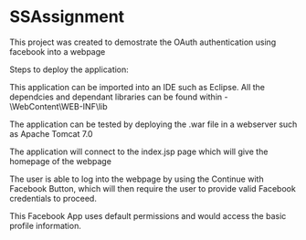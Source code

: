 # SSAssignment
This project was created to demostrate the OAuth authentication using facebook into a webpage

Steps to deploy the application:

This application can be imported into an IDE such as Eclipse.
All the dependcies and dependant libraries can be found within - \WebContent\WEB-INF\lib

The application can be tested by deploying the .war file in a webserver such as Apache Tomcat 7.0

The application will connect to the index.jsp page which will give the homepage of the webpage

The user is able to log into the webpage by using the Continue with Facebook Button, which will then require the user to provide valid Facebook credentials to proceed.

This Facebook App uses default permissions and would access the basic profile information.
